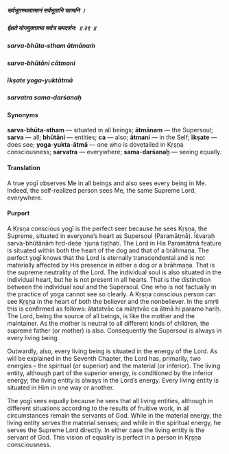 ##### सर्वभूतस्थमात्मानं सर्वभूतानि चात्मनि ।
##### ईक्षते योगयुक्तात्मा सर्वत्र समदर्शन: ॥ २९ ॥

##### sarva-bhūta-stham ātmānaṁ
##### sarva-bhūtāni cātmani
##### īkṣate yoga-yuktātmā
##### sarvatra sama-darśanaḥ

#### Synonyms

**sarva**-**bhūta**-**stham** — situated in all beings; **ātmānam** — the Supersoul; **sarva** — all; **bhūtāni** — entities; **ca** — also; **ātmani** — in the Self; **īkṣate** — does see; **yoga**-**yukta**-**ātmā** — one who is dovetailed in Kṛṣṇa consciousness; **sarvatra** — everywhere; **sama**-**darśanaḥ** — seeing equally.

#### Translation

A true yogī observes Me in all beings and also sees every being in Me. Indeed, the self-realized person sees Me, the same Supreme Lord, everywhere.

#### Purport

A Kṛṣṇa conscious yogī is the perfect seer because he sees Kṛṣṇa, the Supreme, situated in everyone’s heart as Supersoul (Paramātmā). Īśvaraḥ sarva-bhūtānāṁ hṛd-deśe ’rjuna tiṣṭhati. The Lord in His Paramātmā feature is situated within both the heart of the dog and that of a brāhmaṇa. The perfect yogī knows that the Lord is eternally transcendental and is not materially affected by His presence in either a dog or a brāhmaṇa. That is the supreme neutrality of the Lord. The individual soul is also situated in the individual heart, but he is not present in all hearts. That is the distinction between the individual soul and the Supersoul. One who is not factually in the practice of yoga cannot see so clearly. A Kṛṣṇa conscious person can see Kṛṣṇa in the heart of both the believer and the nonbeliever. In the smṛti this is confirmed as follows: ātatatvāc ca mātṛtvāc ca ātmā hi paramo hariḥ. The Lord, being the source of all beings, is like the mother and the maintainer. As the mother is neutral to all different kinds of children, the supreme father (or mother) is also. Consequently the Supersoul is always in every living being.

Outwardly, also, every living being is situated in the energy of the Lord. As will be explained in the Seventh Chapter, the Lord has, primarily, two energies – the spiritual (or superior) and the material (or inferior). The living entity, although part of the superior energy, is conditioned by the inferior energy; the living entity is always in the Lord’s energy. Every living entity is situated in Him in one way or another.

The yogī sees equally because he sees that all living entities, although in different situations according to the results of fruitive work, in all circumstances remain the servants of God. While in the material energy, the living entity serves the material senses; and while in the spiritual energy, he serves the Supreme Lord directly. In either case the living entity is the servant of God. This vision of equality is perfect in a person in Kṛṣṇa consciousness.